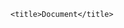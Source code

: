 <!DOCTYPE html>
<html lang="en">
<head>

    <title>Document</title>
</head>
<body>

</body>
</html> 

